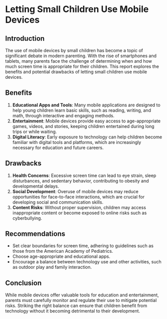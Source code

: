 # Letting Small Children Use Mobile Devices

## Introduction
The use of mobile devices by small children has become a topic of significant debate in modern parenting. With the rise of smartphones and tablets, many parents face the challenge of determining when and how much screen time is appropriate for their children. This report explores the benefits and potential drawbacks of letting small children use mobile devices.

## Benefits
1. **Educational Apps and Tools**: Many mobile applications are designed to help young children learn basic skills, such as reading, writing, and math, through interactive and engaging methods.
2. **Entertainment**: Mobile devices provide easy access to age-appropriate games, videos, and stories, keeping children entertained during long trips or while waiting.
3. **Digital Literacy**: Early exposure to technology can help children become familiar with digital tools and platforms, which are increasingly necessary for education and future careers.

## Drawbacks
1. **Health Concerns**: Excessive screen time can lead to eye strain, sleep disturbances, and sedentary behavior, contributing to obesity and developmental delays.
2. **Social Development**: Overuse of mobile devices may reduce opportunities for face-to-face interactions, which are crucial for developing social and communication skills.
3. **Content Risks**: Without proper supervision, children may access inappropriate content or become exposed to online risks such as cyberbullying.

## Recommendations
- Set clear boundaries for screen time, adhering to guidelines such as those from the American Academy of Pediatrics.
- Choose age-appropriate and educational apps.
- Encourage a balance between technology use and other activities, such as outdoor play and family interaction.

## Conclusion
While mobile devices offer valuable tools for education and entertainment, parents must carefully monitor and regulate their use to mitigate potential risks. Striking the right balance can ensure that children benefit from technology without it becoming detrimental to their development.

